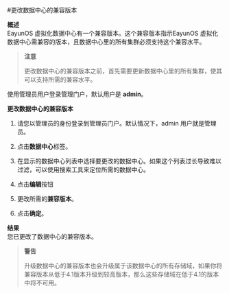 #更改数据中心的兼容版本

**概述**<br/>
EayunOS 虚拟化数据中心有一个兼容版本。这个兼容版本指示EayunOS 虚拟化数据中心需兼容的版本，且数据中心里的所有集群必须支持这个兼容水平。

> **注意**
>
> 更改数据中心的兼容版本之前，首先需要更新数据中心里的所有集群，使其可以支持所需的兼容水平。

使用管理员用户登录管理门户，默认用户是 **admin**。

**更改数据中心的兼容版本**

1. 请您以管理员的身份登录到管理员门户。默认情况下，admin 用户就是管理员。 

2. 点击**数据中心**标签。

3. 在显示的数据中心列表中选择要更改的数据中心。如果这个列表过长导致难以过滤，可以使用搜索工具来定位所需的数据中心。

4. 点击**编辑**按钮

5. 更改所需的**兼容版本**。

6. 点击**确定**。

**结果**<br/>
您已更改了数据中心的兼容版本。

> **警告**
>
> 升级数据中心的兼容版本也会升级属于该数据中心的所有存储域，如果你将兼容版本从低于4.1版本升级到较高版本，那么这些存储域在低于4.1的版本中将不可用。
